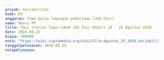 ```yaml
---
proyek: kerjabilitas
kode: D3
anggaran: Temu karya lowongan pekerjaan (Job Fair)
nama: Ndaru PP
title: taxi stasiun tugu-rumah Job Fair Kediri 24 - 25 Agustus 2016
date: 2016-08-25
biaya: 100000
nota: "https://wiki.ciptamedia.org/wiki/File:Agustus_25_2016_kerjabilitas_D3_taxi_tugu_rumah_ndaru.jpg"
tanggalpelunasan: 2016-08-25
notapelunasan:
---
```

